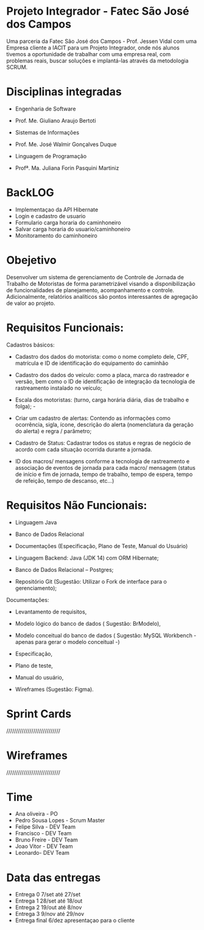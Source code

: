 # Projeto Integrador - Fatec São José dos Campos
Uma parceria da Fatec São José dos Campos - Prof. Jessen Vidal com uma Empresa cliente a IACIT para um Projeto Integrador, onde nós alunos tivemos a oportunidade de trabalhar com uma empresa real, com problemas reais, buscar soluções e implantá-las através da metodologia SCRUM.

# Disciplinas integradas
- Engenharia de Software
- Prof. Me. Giuliano Araujo Bertoti

- Sistemas de Informações
- Prof. Me. José Walmir Gonçalves Duque

- Linguagem de Programação
- Profª. Ma. Juliana Forin Pasquini Martiniz

# BackLOG
- Implementaçao da API Hibernate
- Login e cadastro de usuario
- Formulario carga horaria do caminhoneiro
- Salvar carga horaria do usuario/caminhoneiro
- Monitoramento do caminhoneiro


# Obejetivo 

Desenvolver um sistema de gerenciamento de Controle de Jornada de Trabalho de Motoristas de forma parametrizável visando a disponibilização de funcionalidades de planejamento, acompanhamento e controle. Adicionalmente, relatórios analíticos são pontos interessantes de agregação de valor ao projeto.


# Requisitos Funcionais:  

Cadastros básicos:  

 

- Cadastro dos dados do motorista:  como o nome completo dele, CPF, matrícula e ID de identificação do equipamento do caminhão 

- Cadastro dos dados do veículo:  como a placa, marca do rastreador e versão, bem como o ID de identificação de integração da tecnologia de rastreamento instalado no veículo; 

- Escala dos motoristas: (turno, carga horária diária, dias de trabalho e folga); - 

- Criar um cadastro de alertas: Contendo as informações como ocorrência, sigla, ícone, descrição do alerta (nomenclatura da geração do alerta) e regra / parâmetro; 

- Cadastro de Status: Cadastrar todos os status e regras de negócio de acordo com cada situação ocorrida durante a jornada. 

- ID dos macros/ mensagens conforme a tecnologia de rastreamento e associação de eventos de jornada para cada macro/ mensagem (status de início e fim de jornada, tempo de trabalho, tempo de espera, tempo de refeição, tempo de descanso, etc...)  

 

# Requisitos Não Funcionais: 

- Linguagem Java 

- Banco de Dados Relacional 

- Documentações (Especificação, Plano de Teste, Manual do Usuário) 

- Linguagem  Backend: Java (JDK 14) com ORM Hibernate; 

- Banco de Dados Relacional – Postgres; 

- Repositório Git (Sugestão: Utilizar o Fork de interface para o gerenciamento); 

Documentações: 

- Levantamento de requisitos, 

- Modelo lógico do banco de dados ( Sugestão: BrModelo), 

- Modelo conceitual do banco de dados ( Sugestão: MySQL Workbench - apenas para        gerar o modelo conceitual -) 

- Especificação, 

- Plano de teste,  

- Manual do usuário, 

- Wireframes (Sugestão: Figma). 

# Sprint Cards

////////////////////////////

# Wireframes

////////////////////////////

# Time
- Ana oliveira - PO
- Pedro Sousa Lopes - Scrum Master
- Felipe Silva - DEV Team
- Francisco - DEV Team
- Bruno Freire - DEV Team
- Joao Vitor - DEV Team
- Leonardo- DEV Team

# Data das entregas

- Entrega 0  7/set até 27/set
- Entrega 1  28/set até 18/out
- Entrega 2  19/out até 8/nov
- Entrega 3  9/nov até 29/nov
- Entrega final  6/dez   apresentaçao para o cliente
